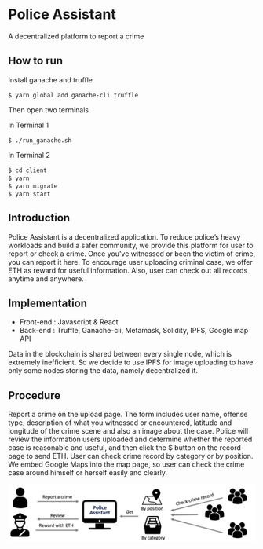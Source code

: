 # Police Assistant
A decentralized platform to report a crime

## How to run

Install ganache and truffle
```
$ yarn global add ganache-cli truffle
```

Then open two terminals

In Terminal 1
```
$ ./run_ganache.sh
```

In Terminal 2
```
$ cd client
$ yarn
$ yarn migrate
$ yarn start
```

## Introduction

Police Assistant is a decentralized application. To reduce police’s heavy workloads and build a safer community, we provide this platform for user to report or check a crime. Once you've witnessed or been the victim of crime, you can report it here. To encourage user uploading criminal case, we offer ETH as reward for useful information. Also, user can check out all records anytime and anywhere. 

## Implementation

- Front-end : Javascript & React
- Back-end : Truffle, Ganache-cli, Metamask, Solidity, IPFS, Google map API

Data in the blockchain is shared between every single node, which is extremely inefficient. So we decide to use IPFS for image uploading to have only some nodes storing the data, namely decentralized it.

## Procedure

Report a crime on the upload page. The form includes user name, offense type, description of what you witnessed or encountered, latitude and longitude of the crime scene and also an image about the case. Police will review the information users uploaded and determine whether the reported case is reasonable and useful, and then click the $ button on the record page to send ETH. User can check crime record by category or by position. We embed Google Maps into the map page, so user can check the crime case around himself or herself easily and clearly.

![Screenshot](screenshot.png)

